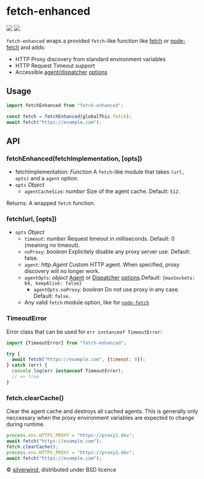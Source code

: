 # fetch-enhanced
[![](https://img.shields.io/npm/v/fetch-enhanced.svg?style=flat)](https://www.npmjs.org/package/fetch-enhanced) [![](https://img.shields.io/npm/dm/fetch-enhanced.svg)](https://www.npmjs.org/package/fetch-enhanced)

`fetch-enhanced` wraps a provided `fetch`-like function like [fetch](https://nodejs.org/dist/latest-v18.x/docs/api/globals.html#fetch) or [node-fetch](https://github.com/node-fetch/node-fetch) and adds:

- HTTP Proxy discovery from standard environment variables
- HTTP Request Timeout support
- Accessible [agent/dispatcher](https://nodejs.org/api/https.html#https_new_agent_options) [options](https://nodejs.org/api/http.html#http_new_agent_options)

## Usage

```js
import fetchEnhanced from "fetch-enhanced";

const fetch = fetchEnhanced(globalThis.fetch);
await fetch("https://example.com");
```

## API
### fetchEnhanced(fetchImplementation, [opts])

- fetchImplementation: *Function* A `fetch`-like module that takes `(url, opts)` and a `agent` option.
- `opts` *Object*
  - `agentCacheSize`: *number* Size of the agent cache. Default: `512`.

Returns: A wrapped `fetch` function.

### fetch(url, [opts])

- `opts` *Object*
  - `timeout`: *number* Request timeout in milliseconds. Default: 0 (meaning no timeout).
  - `noProxy`: *boolean* Explicitely disable any proxy server use. Default: false.
  - `agent`: *http.Agent* Custom HTTP agent. When specified, proxy discovery will no longer work.
  - `agentOpts`: *object* [Agent](https://nodejs.org/api/https.html#https_new_agent_options) or [Dispatcher](https://github.com/nodejs/undici/blob/main/docs/api/ProxyAgent.md#parameter-proxyagentoptions) [options](https://nodejs.org/api/http.html#http_new_agent_options).Default: `{maxSockets: 64, keepAlive: false}`
    - `agentOpts.noProxy`: *boolean* Do not use proxy in any case. Default: `false`.
  - Any valid `fetch` module option, like for [`node-fetch`](https://github.com/node-fetch/node-fetch#options)

### TimeoutError

Error class that can be used for `err instanceof TimeoutError`:

```js
import {TimeoutError} from "fetch-enhanced";

try {
  await fetch("https://example.com", {timeout: 0});
} catch (err) {
  console.log(err instanceof TimeoutError);
  // => true
}
```

### fetch.clearCache()

Clear the agent cache and destroys all cached agents. This is generally only neccessary when the proxy environment variables are expected to change during runtime.

```js
process.env.HTTPS_PROXY = "https://proxy1.dev";
await fetch("https://example.com");
fetch.clearCache();
process.env.HTTPS_PROXY = "https://proxy2.dev";
await fetch("https://example.com");
```

© [silverwind](https://github.com/silverwind), distributed under BSD licence
